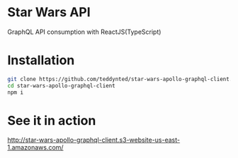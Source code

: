 # Star Wars API

GraphQL API consumption with ReactJS(TypeScript)
# Installation

```bash
git clone https://github.com/teddynted/star-wars-apollo-graphql-client.git
cd star-wars-apollo-graphql-client
npm i
```

# See it in action

http://star-wars-apollo-graphql-client.s3-website-us-east-1.amazonaws.com/